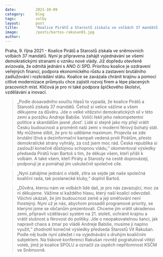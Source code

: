 ```yaml
---
date:         2021-10-09
category:     blog
tags:         volby
layout:       post
title:        "Koalice Pirátů a Starostů získala ve volbách 37 mandátů a začne jednat o vládě"
image:        /posts/bartos-rakusan01.jpg
author:       
---
```


 



Praha, 9. října 2021 - Koalice Pirátů a Starostů získala ve sněmovních volbách 37 mandátů. Nyní je připravena zahájit vyjednávání se všemi demokratickými stranami o vzniku nové vlády. Již dopředu otevřeně avizovala, že odmítá jednání s ANO či SPD. Prioritou koalice je ozdravení veřejných financí, podpora ekonomického růstu a zastavení brutálního zadlužování i rozkrádání státu. Koalice se zavázala chránit krajinu a pomocí citlivé modernizace průmyslu chce zajistit rozvoj firem a lépe placených pracovních míst. Klíčová je pro ni také podpora špičkového školství, vzdělávání a inovací.

> „Podle dosavadního součtu hlasů to vypadá, že koalice Pirátů a Starostů získala 37 mandátů. Čehož si velice vážíme a všem děkujeme za důvěru. Jde o velké vítězství demokratických sil v této zemi a porážku Andreje Babiše. Voliči řekli jeho nekompetentní politice a skandálům jasné ‚dost'. Lidé si stejně jako my přejí vrátit Česku budoucnost a proměnit naši zemi v moderní férový bohatý stát. My můžeme slíbit, že pro to uděláme maximum. Projevila se zde brutální lživá a dezinformační kampaň vedená proti Pirátům, přesto demokratické strany vyhrály, za což jsem moc rád. Česká republika si zaslouží konečně důstojnou schopnou vládu,“ okomentoval výsledky předseda Pirátů Ivan Bartoš s tím, že děkuje všem, kteří přišli k volbám. A také všem, kteří Piráty a Starosty na cestě doprovázejí, podporují je a pomáhají jim uskutečnit společné cíle.

> „Nyní zahájíme jednání o vládě, zítra se sejde jak naše společná koaliční rada, tak poslanecké kluby,“ doplnil Bartoš. 

> „Důvěra, kterou nám ve volbách lidé dali, je pro nás zavazující, moc za ni děkujeme. Vážíme si každého hlasu, který naší koalici odevzdali. Všichni ukázali, že jim budoucnost země a její směřování není lhostejný. Nyní už je nás, abychom prosadili programové priority, se kterými jsme se občanům prezentovali. Chceme jim vrátit ukradenou zemi, připravit vzdělávací systém na 21. století, ochránit krajinu a vrátit slušnost a férovost do politiky. Jde o neopakovatelnou šanci, jak napravit chaos a zmar po vládě Andreje Babiše, musíme ji naplno využít,“ zhodnotil konečné výsledky předseda Starostů Vít Rakušan. Podle něj bude nyní záležet i na vyjednávání s druhým koaličním subjektem. Na tiskové konferenci Rakušan rovněž pogratuloval vítězi voleb, jimž je koalice SPOLU a označil za úspěch nepřítomnost KSČM ve Sněmovně.
